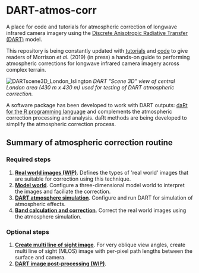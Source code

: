 
DART-atmos-corr
===============

A place for code and tutorials for atmospheric correction of longwave infrared camera imagery using the [Discrete Anisotropic Radiative Transfer (DART)](http://www.cesbio.ups-tlse.fr/us/dart.html) model.

This repository is being constantly updated with [tutorials](tutorials) and [code](code) to give readers of Morrison *et al.* (2019) (in press) a hands-on guide to performing atmospheric corrections for longwave infrared camera imagery across complex terrain.

![DARTscene3D\_London\_Islington](readme/DARTscene3D_London_Islington.PNG) *DART "Scene 3D" view of central London area (430 m x 430 m) used for testing of DART atmospheric correction.*

A software package has been developed to work with DART outputs: [daRt for the R programming language](https://github.com/willmorrison1/daRt) and complements the atmospheric correction processing and analysis. daRt methods are being developed to simplify the atmospheric correction process.

Summary of atmospheric correction routine
-----------------------------------------

### Required steps

1.  [**Real world images (WIP)**](tutorials/Real-world-images). Defines the types of 'real world' images that are suitable for correction using this technique.
2.  [**Model world**](tutorials/Model-world). Configure a three-dimensional model world to interpret the images and faciliate the correction.
3.  [**DART atmosphere simulation**](tutorials/DART-simulation). Configure and run DART for simulation of atmospheric effects.
4.  [**Band calculation and correction**](tutorials/Band-calculation). Correct the real world images using the atmosphere simulation.

### Optional steps

1.  [**Create multi line of sight image**](tutorials/Multi-line-of-sight-images). For very oblique view angles, create multi line of sight (MLOS) image with per-pixel path lengths between the surface and camera.
2.  [**DART image post-processing (WIP)**](tutorials/DART-simulation-post-processing).
